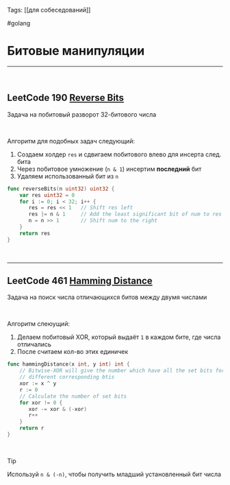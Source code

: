 Tags: [[для собеседований]]

#golang 



# Битовые манипуляции
---

&emsp;

## **LeetCode 190** [Reverse Bits](https://leetcode.com/problems/reverse-bits/)


Задача на побитовый разворот 32-битового числа

&emsp;

Алгоритм для подобных задач следующий:

1. Создаем холдер `res` и сдвигаем побитового влево для инсерта след. бита
2. Через побитовое умножение (`n & 1`) инсертим **последний** бит
3. Удаляем использованный бит из `n`

```go
func reverseBits(n uint32) uint32 {  
    var res uint32 = 0  
    for i := 0; i < 32; i++ {  
       res = res << 1   // Shift res left  
       res |= n & 1     // Add the least significant bit of num to res  
       n = n >> 1       // Shift num to the right  
    }  
    return res  
}
```


&emsp;

---
## **LeetCode 461** [Hamming Distance](https://leetcode.com/problems/hamming-distance/)


Задача на поиск числа отличающихся битов между двумя числами

&emsp;

Алгоритм слеюущий:

1. Делаем побитовый XOR, который выдаёт `1` в каждом бите, где числа отличались
2. После считаем кол-во этих единичек

```go
func hammingDistance(x int, y int) int {  
    // Bitwise-XOR will give the number which have all the set bits for 
    // different corresponding btis  
    xor := x ^ y  
    r := 0  
    // Calculate the number of set bits  
    for xor != 0 {  
       xor -= xor & (-xor)  
       r++  
    }  
    return r  
}
```

&emsp;

> [!tip] 
> Используй `n & (-n)`, чтобы получить младший установленный бит числа 



